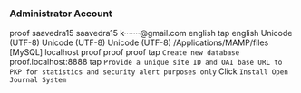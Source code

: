 ### Administrator Account
proof
saavedra15
saavedra15
k·······@gmail.com
english
tap english
Unicode (UTF-8)
Unicode (UTF-8)
Unicode (UTF-8)
/Applications/MAMP/files
[MySQL]
localhost
proof
proof
proof
tap `Create new database`
proof.localhost:8888
tap `Provide a unique site ID and OAI base URL to PKP for statistics and security alert purposes only`
Click `Install Open Journal System`